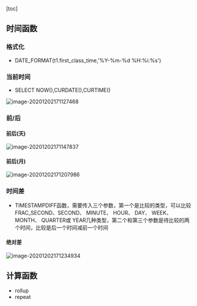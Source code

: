 [toc]
## 时间函数
### 格式化

- DATE_FORMAT(t1.first_class_time,'%Y-%m-%d %H:%i:%s')

### 当前时间
- SELECT NOW(),CURDATE(),CURTIME()

![image-20201202171127468](https://kingcall.oss-cn-hangzhou.aliyuncs.com/blog/img/2020/12/02/17:11:28-image-20201202171127468.png)

### 前/后
#### 前后(天)
![image-20201202171147837](https://kingcall.oss-cn-hangzhou.aliyuncs.com/blog/img/2020/12/02/17:11:48-image-20201202171147837.png)
#### 前后(月)
![image-20201202171207986](https://kingcall.oss-cn-hangzhou.aliyuncs.com/blog/img/2020/12/02/17:12:08-image-20201202171207986.png)
### 时间差
- TIMESTAMPDIFF函数，需要传入三个参数，第一个是比较的类型，可以比较FRAC_SECOND、SECOND、 MINUTE、 HOUR、 DAY、 WEEK、 MONTH、 QUARTER或 YEAR几种类型，第二个和第三个参数是待比较的两个时间，比较是后一个时间减前一个时间

#### 绝对差
![image-20201202171234934](https://kingcall.oss-cn-hangzhou.aliyuncs.com/blog/img/2020/12/02/17:12:35-image-20201202171234934.png)
## 计算函数
- rollup
- repeat